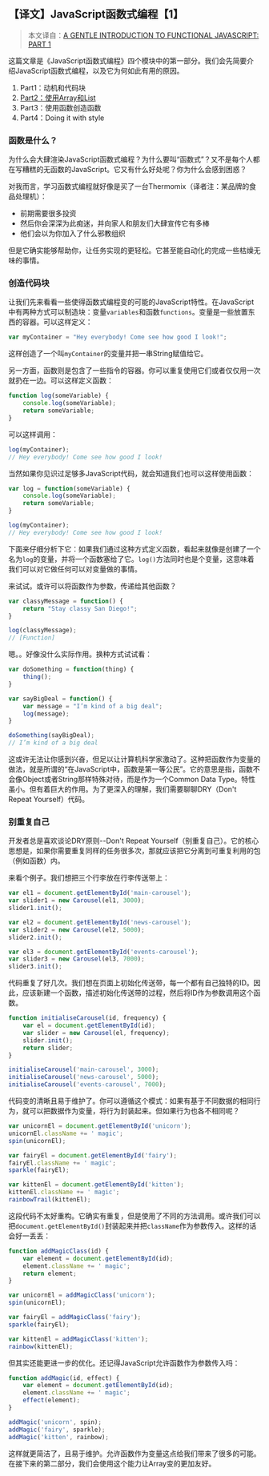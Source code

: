 ## 【译文】JavaScript函数式编程【1】

> 本文译自：[A GENTLE INTRODUCTION TO FUNCTIONAL JAVASCRIPT: PART 1](http://jrsinclair.com/articles/2016/gentle-introduction-to-functional-javascript-intro/)

这篇文章是《JavaScript函数式编程》四个模块中的第一部分。我们会先简要介绍JavaScript函数式编程，以及它为何如此有用的原因。

  1. Part1：动机和代码块
  2. [Part2：使用Array和List](【译文】Javascript函数式编程【2】.md)
  3. Part3：使用函数创造函数
  4. Part4：Doing it with style

### 函数是什么？

为什么会大肆渲染JavaScript函数式编程？为什么要叫“函数式”？又不是每个人都在写糟糕的无函数的JavaScript。它又有什么好处呢？你为什么会感到困惑？

对我而言，学习函数式编程就好像是买了一台Thermomix（译者注：某品牌的食品处理机）：

  - 前期需要很多投资
  - 然后你会深深为此痴迷，并向家人和朋友们大肆宣传它有多棒
  - 他们会以为你加入了什么邪教组织

但是它确实能够帮助你，让任务实现的更轻松。它甚至能自动化的完成一些枯燥无味的事情。

### 创造代码块

让我们先来看看一些使得函数式编程变的可能的JavaScript特性。在JavaScript中有两种方式可以制造块：变量`variables`和函数`functions`。变量是一些放置东西的容器。可以这样定义：

```js
var myContainer = "Hey everybody! Come see how good I look!";
```

这样创造了一个叫`myContainer`的变量并把一串String赋值给它。

另一方面，函数则是包含了一些指令的容器。你可以重复使用它们或者仅仅用一次就扔在一边。可以这样定义函数：

```js
function log(someVariable) {
    console.log(someVariable);
    return someVariable;
}
```

可以这样调用：

```js
log(myContainer);
// Hey everybody! Come see how good I look!
```

当然如果你见识过足够多JavaScript代码，就会知道我们也可以这样使用函数：

```js
var log = function(someVariable) {
    console.log(someVariable);
    return someVariable;
}

log(myContainer);
// Hey everybody! Come see how good I look!
```

下面来仔细分析下它：如果我们通过这种方式定义函数，看起来就像是创建了一个名为`log`的变量，并将一个函数塞给了它。`log()`方法同时也是个变量，这意味着我们可以对它做任何可以对变量做的事情。

来试试。或许可以将函数作为参数，传递给其他函数？

```js
var classyMessage = function() {
    return "Stay classy San Diego!";
}

log(classyMessage);
// [Function]
```

嗯。。好像没什么实际作用。换种方式试试看：

```js
var doSomething = function(thing) {
    thing();
}

var sayBigDeal = function() {
    var message = "I’m kind of a big deal";
    log(message);
}

doSomething(sayBigDeal);
// I’m kind of a big deal
```

这或许无法让你感到兴奋，但足以让计算机科学家激动了。这种把函数作为变量的做法，就是所谓的“在JavaScript中，函数是第一等公民”。它的意思是指，函数不会像Object或者String那样特殊对待，而是作为一个Common Data Type。特性虽小。但有着巨大的作用。为了更深入的理解，我们需要聊聊DRY（Don't Repeat Yourself）代码。

### 别重复自己

开发者总是喜欢谈论DRY原则--Don't Repeat Yourself（别重复自己）。它的核心思想是，如果你需要重复同样的任务很多次，那就应该把它分离到可重复利用的包（例如函数）内。

来看个例子。我们想把三个行李放在行李传送带上：

```js
var el1 = document.getElementById('main-carousel');
var slider1 = new Carousel(el1, 3000);
slider1.init();

var el2 = document.getElementById('news-carousel');
var slider2 = new Carousel(el2, 5000);
slider2.init();

var el3 = document.getElementById('events-carousel');
var slider3 = new Carousel(el3, 7000);
slider3.init();
```

代码重复了好几次。我们想在页面上初始化传送带，每一个都有自己独特的ID。因此，应该新建一个函数，描述初始化传送带的过程，然后将ID作为参数调用这个函数。

```js
function initialiseCarousel(id, frequency) {
    var el = document.getElementById(id);
    var slider = new Carousel(el, frequency);
    slider.init();
    return slider;
}

initialiseCarousel('main-carousel', 3000);
initialiseCarousel('news-carousel', 5000);
initialiseCarousel('events-carousel', 7000);
```

代码变的清晰且易于维护了。你可以遵循这个模式：如果有基于不同数据的相同行为，就可以把数据作为变量，将行为封装起来。但如果行为也各不相同呢？

```js
var unicornEl = document.getElementById('unicorn');
unicornEl.className += ' magic';
spin(unicornEl);

var fairyEl = document.getElementById('fairy');
fairyEl.className += ' magic';
sparkle(fairyEl);

var kittenEl = document.getElementById('kitten');
kittenEl.className += ' magic';
rainbowTrail(kittenEl);
```

这段代码不太好重构。它确实有重复，但是使用了不同的方法调用。或许我们可以把`document.getElementById()`封装起来并把`className`作为参数传入。这样的话会好一丢丢：

```js
function addMagicClass(id) {
    var element = document.getElementById(id);
    element.className += ' magic';
    return element;
}

var unicornEl = addMagicClass('unicorn');
spin(unicornEl);

var fairyEl = addMagicClass('fairy');
sparkle(fairyEl);

var kittenEl = addMagicClass('kitten');
rainbow(kittenEl);
```

但其实还能更进一步的优化。还记得JavaScript允许函数作为参数传入吗：

```js
function addMagic(id, effect) {
    var element = document.getElementById(id);
    element.className += ' magic';
    effect(element);
}

addMagic('unicorn', spin);
addMagic('fairy', sparkle);
addMagic('kitten', rainbow);
```

这样就更简洁了，且易于维护。允许函数作为变量这点给我们带来了很多的可能。在接下来的第二部分，我们会使用这个能力让Array变的更加友好。